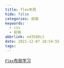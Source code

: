 ```yaml
---
title: flex布局
hide: false
categories: 前端
keywords:
  - css
  - 前端
abbrlink: e43580c1
date: 2021-12-07 18:54:55
tags:
---
```


[`Flex`布局学习](https://www.ruanyifeng.com/blog/2015/07/flex-grammar.html)

